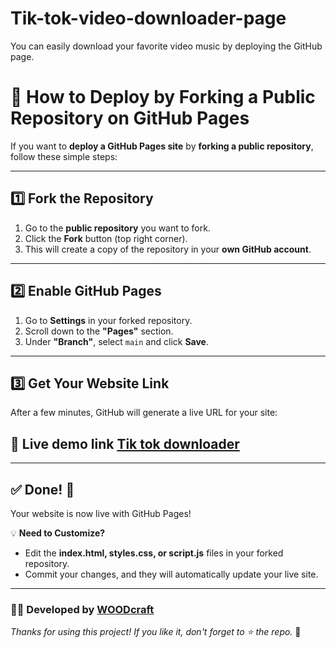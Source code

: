 # Tik-tok-video-downloader-page
You can easily download your favorite video music by deploying the GitHub page.


# 🚀 How to Deploy by Forking a Public Repository on GitHub Pages  

If you want to **deploy a GitHub Pages site** by **forking a public repository**, follow these simple steps:  

---

## **1️⃣ Fork the Repository**  
1. Go to the **public repository** you want to fork.  
2. Click the **Fork** button (top right corner).  
3. This will create a copy of the repository in your **own GitHub account**.  

---

## **2️⃣ Enable GitHub Pages**  
1. Go to **Settings** in your forked repository.  
2. Scroll down to the **"Pages"** section.  
3. Under **"Branch"**, select `main` and click **Save**.  

---

## **3️⃣ Get Your Website Link**  
After a few minutes, GitHub will generate a live URL for your site:

## **🔗 Live demo link [Tik tok downloader](https://sudor2spr.github.io/Tik-tok-video-downloader-page/)**

---

## **✅ Done! 🎉**  
Your website is now live with GitHub Pages!  

💡 **Need to Customize?**  
- Edit the **index.html, styles.css, or script.js** files in your forked repository.  
- Commit your changes, and they will automatically update your live site.  

---

### **👨‍💻 Developed by [WOODcraft](https://t.me/Farooq_is_king)**  
_Thanks for using this project! If you like it, don't forget to ⭐ the repo._ 🚀
